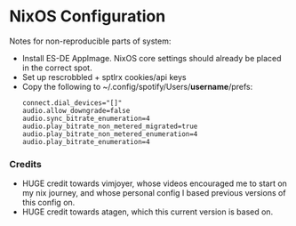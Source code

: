# NixOS Configuration

Notes for non-reproducible parts of system:
* Install ES-DE AppImage. NixOS core settings should already be placed in the correct spot.  
* Set up rescrobbled + sptlrx cookies/api keys
* Copy the following to ~/.config/spotify/Users/**username**/prefs:
    ```
    connect.dial_devices="[]"
    audio.allow_downgrade=false
    audio.sync_bitrate_enumeration=4
    audio.play_bitrate_non_metered_migrated=true
    audio.play_bitrate_non_metered_enumeration=4
    audio.play_bitrate_enumeration=4
    ```

### Credits

* HUGE credit towards vimjoyer, whose videos encouraged me to start on my nix journey, and whose personal config I based previous versions of this config on.
* HUGE credit towards atagen, which this current version is based on.
   